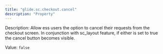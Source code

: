 ```yaml
---
title: "glide.sc.checkout.cancel"
description: "Property"
---
```


Description: Allow ess users the option to cancel their requests from the checkout screen. In conjunction with sc_layout feature, if either is set to true the cancel button becomes visible.

Value: `false`